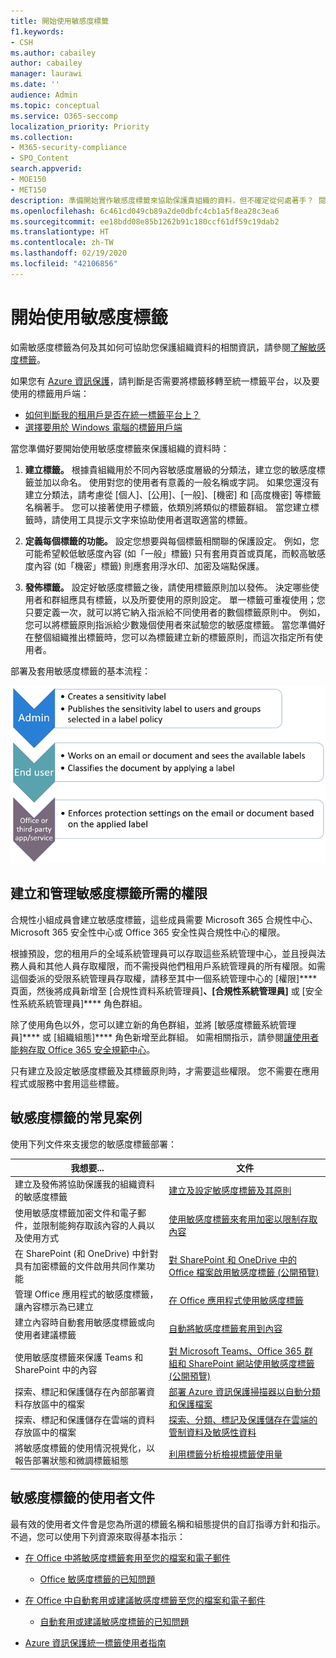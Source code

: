 ```yaml
---
title: 開始使用敏感度標籤
f1.keywords:
- CSH
ms.author: cabailey
author: cabailey
manager: laurawi
ms.date: ''
audience: Admin
ms.topic: conceptual
ms.service: O365-seccomp
localization_priority: Priority
ms.collection:
- M365-security-compliance
- SPO_Content
search.appverid:
- MOE150
- MET150
description: 準備開始實作敏感度標籤來協助保護貴組織的資料，但不確定從何處著手？ 閱讀一些實用的指導方針，以協助您開始套用標籤的旅程。
ms.openlocfilehash: 6c461cd049cb89a2de0dbfc4cb1a5f8ea28c3ea6
ms.sourcegitcommit: ee18bdd08e85b1262b91c180ccf61df59c19dab2
ms.translationtype: HT
ms.contentlocale: zh-TW
ms.lasthandoff: 02/19/2020
ms.locfileid: "42106856"
---
```

# <a name="get-started-with-sensitivity-labels"></a>開始使用敏感度標籤

如需敏感度標籤為何及其如何可協助您保護組織資料的相關資訊，請參閱[了解敏感度標籤](sensitivity-labels.md)。

如果您有 [Azure 資訊保護](https://docs.microsoft.com/azure/information-protection/what-is-information-protection)，請判斷是否需要將標籤移轉至統一標籤平台，以及要使用的標籤用戶端：
- [如何判斷我的租用戶是否在統一標籤平台上？](https://docs.microsoft.com/azure/information-protection/faqs#how-can-i-determine-if-my-tenant-is-on-the-unified-labeling-platform)
- [選擇要用於 Windows 電腦的標籤用戶端](https://docs.microsoft.com/azure/information-protection/rms-client/use-client#choose-which-labeling-client-to-use-for-windows-computers)

當您準備好要開始使用敏感度標籤來保護組織的資料時：

1. **建立標籤。** 根據貴組織用於不同內容敏感度層級的分類法，建立您的敏感度標籤並加以命名。 使用對您的使用者有意義的一般名稱或字詞。 如果您還沒有建立分類法，請考慮從 [個人]、[公用]、[一般]、[機密] 和 [高度機密] 等標籤名稱著手。 您可以接著使用子標籤，依類別將類似的標籤群組。 當您建立標籤時，請使用工具提示文字來協助使用者選取適當的標籤。

2. **定義每個標籤的功能。** 設定您想要與每個標籤相關聯的保護設定。 例如，您可能希望較低敏感度內容 (如「一般」標籤) 只有套用頁首或頁尾，而較高敏感度內容 (如「機密」標籤) 則應套用浮水印、加密及端點保護。

3. **發佈標籤。** 設定好敏感度標籤之後，請使用標籤原則加以發佈。 決定哪些使用者和群組應具有標籤，以及所要使用的原則設定。 單一標籤可重複使用；您只要定義一次，就可以將它納入指派給不同使用者的數個標籤原則中。 例如，您可以將標籤原則指派給少數幾個使用者來試驗您的敏感度標籤。 當您準備好在整個組織推出標籤時，您可以為標籤建立新的標籤原則，而這次指定所有使用者。

部署及套用敏感度標籤的基本流程：

![顯示敏感度標籤的工作流程圖](../media/Sensitivity-label-flow.png)

## <a name="permissions-required-to-create-and-manage-sensitivity-labels"></a>建立和管理敏感度標籤所需的權限

合規性小組成員會建立敏感度標籤，這些成員需要 Microsoft 365 合規性中心、Microsoft 365 安全性中心或 Office 365 安全性與合規性中心的權限。 

根據預設，您的租用戶的全域系統管理員可以存取這些系統管理中心，並且授與法務人員和其他人員存取權限，而不需授與他們租用戶系統管理員的所有權限。如需這個委派的受限系統管理員存取權，請移至其中一個系統管理中心的 [權限]**** 頁面，然後將成員新增至 [合規性資料系統管理員]****、[合規性系統管理員]**** 或 [安全性系統系統管理員]**** 角色群組。

除了使用角色以外，您可以建立新的角色群組，並將 [敏感度標籤系統管理員]**** 或 [組織組態]**** 角色新增至此群組。 如需相關指示，請參閱[讓使用者能夠存取 Office 365 安全規範中心](https://docs.microsoft.com/microsoft-365/security/office-365-security/grant-access-to-the-security-and-compliance-center)。

只有建立及設定敏感度標籤及其標籤原則時，才需要這些權限。 您不需要在應用程式或服務中套用這些標籤。

## <a name="common-scenarios-for-sensitivity-labels"></a>敏感度標籤的常見案例

使用下列文件來支援您的敏感度標籤部署：

|我想要...|文件|
|----------------|---------------|
|建立及發佈將協助保護我的組織資料的敏感度標籤|[建立及設定敏感度標籤及其原則](create-sensitivity-labels.md)|
|使用敏感度標籤加密文件和電子郵件，並限制能夠存取該內容的人員以及使用方式 |[使用敏感度標籤來套用加密以限制存取內容](encryption-sensitivity-labels.md)|
|在 SharePoint (和 OneDrive) 中針對具有加密標籤的文件啟用共同作業功能 | [對 SharePoint 和 OneDrive 中的 Office 檔案啟用敏感度標籤 (公開預覽)](sensitivity-labels-sharepoint-onedrive-files.md)
|管理 Office 應用程式的敏感度標籤，讓內容標示為已建立 |[在 Office 應用程式使用敏感度標籤](sensitivity-labels-office-apps.md)|
|建立內容時自動套用敏感度標籤或向使用者建議標籤 | [自動將敏感度標籤套用到內容](apply-sensitivity-label-automatically.md)|
|使用敏感度標籤來保護 Teams 和 SharePoint 中的內容 |[對 Microsoft Teams、Office 365 群組和 SharePoint 網站使用敏感度標籤 (公開預覽)](sensitivity-labels-teams-groups-sites.md)|
|探索、標記和保護儲存在內部部署資料存放區中的檔案 |[部署 Azure 資訊保護掃描器以自動分類和保護檔案](https://docs.microsoft.com/azure/information-protection/deploy-aip-scanner)|
|探索、標記和保護儲存在雲端的資料存放區中的檔案|[探索、分類、標記及保護儲存在雲端的管制資料及敏感性資料](https://docs.microsoft.com/cloud-app-security/best-practices#discover-classify-label-and-protect-regulated-and-sensitive-data-stored-in-the-cloud)|
|將敏感度標籤的使用情況視覺化，以報告部署狀態和微調標籤組態|[利用標籤分析檢視標籤使用量](label-analytics.md)|


## <a name="end-user-documentation-for-sensitivity-labels"></a>敏感度標籤的使用者文件

最有效的使用者文件會是您為所選的標籤名稱和組態提供的自訂指導方針和指示。 不過，您可以使用下列資源來取得基本指示：   

- [在 Office 中將敏感度標籤套用至您的檔案和電子郵件](https://support.office.com/article/apply-sensitivity-labels-to-your-files-and-email-in-office-2f96e7cd-d5a4-403b-8bd7-4cc636bae0f9)
    - [Office 敏感度標籤的已知問題](https://support.office.com/en-us/article/known-issues-with-sensitivity-labels-in-office-b169d687-2bbd-4e21-a440-7da1b2743edc)

- [在 Office 中自動套用或建議敏感度標籤至您的檔案和電子郵件](https://support.office.com/article/automatically-apply-or-recommend-sensitivity-labels-to-your-files-and-emails-in-office-622e0d9c-f38c-470a-bcdb-9e90b24d71a1)
    - [自動套用或建議敏感度標籤的已知問題](https://support.office.com/article/known-issues-with-automatically-applying-or-recommending-sensitivity-labels-451698ae-311b-4d28-83aa-a839a66f6efc)

- [Azure 資訊保護統一標籤使用者指南](https://docs.microsoft.com/azure/information-protection/rms-client/clientv2-user-guide)


